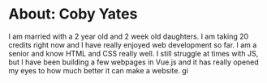 # About: Coby Yates
I am married with a 2 year old and 2 week old daughters. I am taking 20 credits right now and I have really
enjoyed web development so far. I am a senior and know HTML and CSS really well. I still struggle at times 
with JS, but I have been building a few webpages in Vue.js and it has really opened my eyes to how much 
better it can make a website. gi